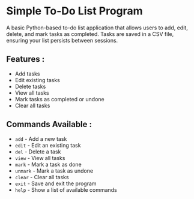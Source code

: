 # Simple To-Do List Program

A basic Python-based to-do list application that allows users to add, edit, delete, and mark tasks as completed. Tasks are saved in a CSV file, ensuring your list persists between sessions.

## Features :

- Add tasks
- Edit existing tasks
- Delete tasks
- View all tasks
- Mark tasks as completed or undone
- Clear all tasks

## Commands Available :

- `add` - Add a new task
- `edit` - Edit an existing task
- `del` - Delete a task
- `view` - View all tasks
- `mark` - Mark a task as done
- `unmark` - Mark a task as undone
- `clear` - Clear all tasks
- `exit` - Save and exit the program
- `help` - Show a list of available commands
